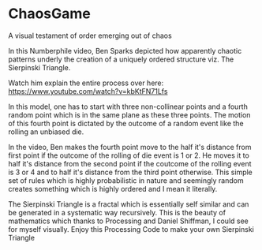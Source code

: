 # ChaosGame
A visual testament of order emerging out of chaos

In this Numberphile video, Ben Sparks depicted how apparently chaotic patterns underly the creation of a uniquely ordered structure viz. The Sierpinski Triangle.

Watch him explain the entire process over here:
https://www.youtube.com/watch?v=kbKtFN71Lfs

In this model, one has to start with three non-collinear points and a fourth random point which is in the same plane as these three points. The motion of this fourth point is dictated by the outcome of a random event like the rolling an unbiased die.

In the video, Ben makes the fourth point move to the half it's distance from first point if the outcome of the rolling of die event is 1 or 2. He moves it to half it's distance from the second point if the coutcome of the rolling event is 3 or 4 and to half it's distance from the third point otherwise. This simple set of rules which is highly probabilistic in nature and seemingly random creates something which is highly ordered and I mean it literally.

The Sierpinski Triangle is a fractal which is essentially self similar and can be generated in a systematic way recursively. This is the beauty of mathematics which thanks to Processing and Daniel Shiffman, I could see for myself visually. Enjoy this Processing Code to make your own Sierpinski Triangle

